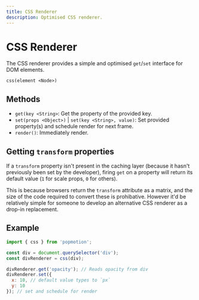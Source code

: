 ```yaml
---
title: CSS Renderer
description: Optimised CSS renderer.
---
```


# CSS Renderer

The CSS renderer provides a simple and optimised `get`/`set` interface for DOM elements.

`css(element <Node>)`

## Methods
- `get(key <String>`: Get the property of the provided key.
- `set(props <Object>)` | `set(key <String>, value)`: Set provided property(s) and schedule render for next frame.
- `render()`: Immediately render.

## Getting `transform` properties
If a `transform` property isn't present in the caching layer (because it hasn't previously been set by the developer), firing `get` on a property will return its default value (`1` for scale props, `0` for others).

This is because browsers return the `transform` attribute as a matrix, and the size of the code required to convert these is prohibative. However it'd be relatively simple for someone to develop an alternative CSS renderer as a drop-in replacement.

## Example

```javascript
import { css } from 'popmotion';

const div = document.querySelector('div');
const divRenderer = css(div);

divRenderer.get('opacity'); // Reads opacity from div
divRenderer.set({
  x: 10, // default value types to `px`
  y: 10
}); // set and schedule for render
```
